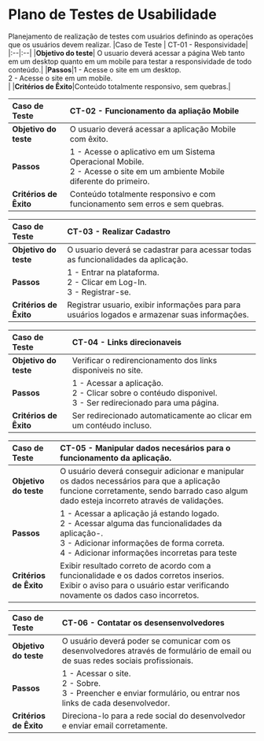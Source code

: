 # Plano de Testes de Usabilidade

Planejamento de realização de testes com usuários definindo as operações que os usuários devem realizar.
|Caso de Teste | CT-01 - Responsividade|
|:--|:--|
|**Objetivo do teste**| O usuario deverá acessar a página Web tanto em um desktop quanto em um mobile para testar a responsividade de todo conteúdo.|
|**Passos**|1 - Acesse o site em um desktop.<br/>2 - Acesse o site em um mobile.<br/>|
|**Critérios de Êxito**|Conteúdo totalmente responsivo, sem quebras.|

|Caso de Teste | CT-02 - Funcionamento da apliação Mobile|
|:--|:--|
|**Objetivo do teste**| O usuario deverá acessar a aplicação Mobile com êxito.|
|**Passos**|1 - Acesse o aplicativo em um Sistema Operacional Mobile.<br/>2 - Acesse o site em um ambiente Mobile diferente do primeiro.<br/>|
|**Critérios de Êxito**|Conteúdo totalmente responsivo e com funcionamento sem erros e sem quebras.|

|Caso de Teste | CT-03 - Realizar Cadastro |
|:--|:--|
|**Objetivo do teste**| O usuario deverá se cadastrar para acessar todas as funcionalidades da aplicação.|
|**Passos**|1 - Entrar na plataforma.<br/>2 - Clicar em Log-In.<br/>3 - Registrar-se.|
|**Critérios de Êxito**|Registrar usuario, exibir informações para para usuários logados e armazenar suas informações.|

|Caso de Teste | CT-04 - Links direcionaveis|
|:--|:--|
|**Objetivo do teste**|Verificar o redirencionamento dos links disponiveis no site.|
|**Passos**|1 - Acessar a aplicação.<br/>2 - Clicar sobre o contéudo disponivel.</br> 3 - Ser redirecionado para uma página.
|**Critérios de Êxito**|Ser redirecionado automaticamente ao clicar em um contéudo incluso.|

|Caso de Teste | CT-05 - Manipular dados necesários para o funcionamento da aplicação.|
|:--|:--|
|**Objetivo do teste**|O usuário deverá conseguir adicionar e manipular os dados necessários para que a aplicação funcione corretamente, sendo barrado caso algum dado esteja incorreto através de validações.|
|**Passos**|1 - Acessar a aplicação já estando logado.<br/>2 - Acessar alguma das funcionalidades da aplicação-.<br/>3 - Adicionar informações de forma correta. <br> 4 - Adicionar informações incorretas para teste|
|**Critérios de Êxito**|Exibir resultado correto de acordo com a funcionalidade e os dados corretos inserios. <br> Exibir o aviso para o usuário estar verificando novamente os dados caso incorretos.|

|Caso de Teste | CT-06 - Contatar os desensenvolvedores|
|:--|:--|
|**Objetivo do teste**|O usuário deverá poder se comunicar com os desenvolvedores através de formulário de email ou de suas redes sociais profissionais.|
|**Passos**|1 - Acessar o site.<br/>2 - Sobre.<br/>3 - Preencher e enviar formulário, ou entrar nos links de cada desenvolvedor. 
|**Critérios de Êxito**|Direciona-lo para a rede social do desenvolvedor e enviar email corretamente.|

